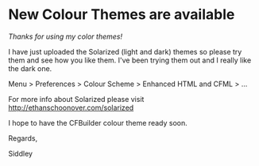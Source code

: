 # New Colour Themes are available #

_Thanks for using my color themes!_

I have just uploaded the Solarized (light and dark) themes so please try
them and see how you like them. I've been trying them out and I really
like the dark one.

Menu > Preferences > Colour Scheme > Enhanced HTML and CFML > ...

For more info about Solarized please visit <http://ethanschoonover.com/solarized>

I hope to have the CFBuilder colour theme ready soon.

Regards,

Siddley
